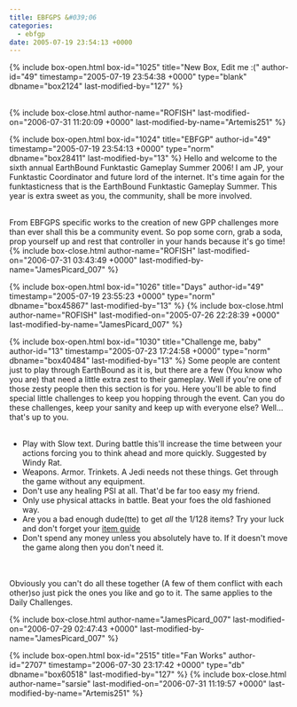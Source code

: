 ```yaml
---
title: EBFGPS &#039;06
categories:
  - ebfgp
date: 2005-07-19 23:54:13 +0000
---
```

{% include box-open.html box-id="1025" title="New Box, Edit me :(" author-id="49" timestamp="2005-07-19 23:54:38 +0000" type="blank" dbname="box2124" last-modified-by="127" %}
<br /><center><FONT SIZE="+2"><ebfgp /></FONT></center><br />
{% include box-close.html author-name="ROFISH" last-modified-on="2006-07-31 11:20:09 +0000" last-modified-by-name="Artemis251" %}

{% include box-open.html box-id="1024" title="EBFGP" author-id="49" timestamp="2005-07-19 23:54:13 +0000" type="norm" dbname="box28411" last-modified-by="13" %}
Hello and welcome to the sixth annual EarthBound Funktastic Gameplay Summer 2006! I am JP, your Funktastic Coordinator and future lord of the internet. It's time again for the funktasticness that is the EarthBound Funktastic Gameplay Summer. This year is extra sweet as you, the community, shall be more involved.<br /><br />

From EBFGPS specific works to the creation of new GPP challenges more than ever shall this be a community event. So pop some corn, grab a soda, prop yourself up and rest that controller in your hands because it's go time!
{% include box-close.html author-name="ROFISH" last-modified-on="2006-07-31 03:43:49 +0000" last-modified-by-name="JamesPicard_007" %}

{% include box-open.html box-id="1026" title="Days" author-id="49" timestamp="2005-07-19 23:55:23 +0000" type="norm" dbname="box45867" last-modified-by="13" %}
<ebfgp mode="1" />
{% include box-close.html author-name="ROFISH" last-modified-on="2005-07-26 22:28:39 +0000" last-modified-by-name="JamesPicard_007" %}

{% include box-open.html box-id="1030" title="Challenge me, baby" author-id="13" timestamp="2005-07-23 17:24:58 +0000" type="norm" dbname="box40484" last-modified-by="13" %}
Some people are content just to play through EarthBound as it is, but there are a few (You know who you are) that need a little extra zest to their gameplay. Well if you're one of those zesty people then this section is for you. Here you'll be able to find special little challenges to keep you hopping through the event. Can you do these challenges, keep your sanity and keep up with everyone else? Well... that's up to you.<br/><br/>

<ul>
<li>Play with Slow text. During battle this'll increase the time between your actions forcing you to think ahead and more quickly. Suggested by Windy Rat.</li>
<li>Weapons. Armor. Trinkets. A Jedi needs not these things. Get through the game without any equipment.</li>
<li>Don't use any healing PSI at all. That'd be far too easy my friend.</li>
<li>Only use physical attacks in battle. Beat your foes the old fashioned way.</li>
<li>Are you a bad enough dude(tte) to get <i>all</i> the 1/128 items? Try your luck and don't forget your <a href="http://starmen.net/ebfgp/items.php">item guide</a></li>
<li>Don't spend any money unless you absolutely have to. If it doesn't move the game along then you don't need it.</li><br /><br />
</ul>
Obviously you can't do all these together (A few of them conflict with each other)so just pick the ones you like and go to it. The same applies to the Daily Challenges. 
 
{% include box-close.html author-name="JamesPicard_007" last-modified-on="2006-07-29 02:47:43 +0000" last-modified-by-name="JamesPicard_007" %}

{% include box-open.html box-id="2515" title="Fan Works" author-id="2707" timestamp="2006-07-30 23:17:42 +0000" type="db" dbname="box60518" last-modified-by="127" %}
<navigator group="Community|EBFGP06" /><displaytor />
{% include box-close.html author-name="sarsie" last-modified-on="2006-07-31 11:19:57 +0000" last-modified-by-name="Artemis251" %}
